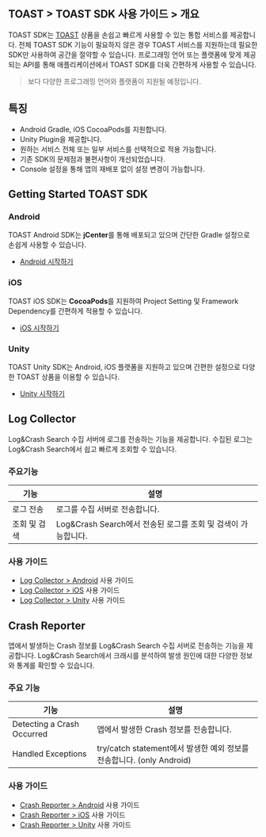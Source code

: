## TOAST > TOAST SDK 사용 가이드 > 개요

TOAST SDK는 [TOAST](https://toast.com/) 상품을 손쉽고 빠르게 사용할 수 있는 통합 서비스를 제공합니다.
전체 TOAST SDK 기능이 필요하지 않은 경우 TOAST 서비스를 지원하는데 필요한 SDK만 사용하여 공간을 절약할 수 있습니다.
프로그래밍 언어 또는 플랫폼에 맞게 제공되는 API를 통해 애플리케이션에서 TOAST SDK를 더욱 간편하게 사용할 수 있습니다.

> 보다 다양한 프로그래밍 언어와 플랫폼이 지원될 예정입니다.

## 특징

* Android Gradle, iOS CocoaPods를 지원합니다.
* Unity Plugin을 제공합니다.
* 원하는 서비스 전체 또는 일부 서비스를 선택적으로 적용 가능합니다.
* 기존 SDK의 문제점과 불편사항이 개선되었습니다.
* Console 설정을 통해 앱의 재배포 없이 설정 변경이 가능합니다.

## Getting Started TOAST SDK

### Android

TOAST Android SDK는 **jCenter**를 통해 배포되고 있으며 간단한 Gradle 설정으로 손쉽게 사용할 수 있습니다.

* [Android 시작하기](./getting-started-android)

### iOS

TOAST iOS SDK는 **CocoaPods**를 지원하여 Project Setting 및 Framework Dependency를 간편하게 적용할 수 있습니다.

* [iOS 시작하기](./getting-started-ios)

### Unity

TOAST Unity SDK는 Android, iOS 플랫폼을 지원하고 있으며 간편한 설정으로 다양한 TOAST 상품을 이용할 수 있습니다.

* [Unity 시작하기](./getting-started-unity)

## Log Collector

Log&Crash Search 수집 서버에 로그를 전송하는 기능을 제공합니다.
수집된 로그는 Log&Crash Search에서 쉽고 빠르게 조회할 수 있습니다.

### 주요기능

| 기능 | 설명 |
| -- | -- |
| 로그 전송 | 로그를 수집 서버로 전송합니다. |
| 조회 및 검색 | Log&Crash Search에서 전송된 로그를 조회 및 검색이 가능합니다. |

### 사용 가이드

* [Log Collector > Android](./log-collector-android) 사용 가이드
* [Log Collector > iOS](./log-collector-ios) 사용 가이드
* [Log Collector > Unity](./log-collector-unity) 사용 가이드

## Crash Reporter

앱에서 발생하는 Crash 정보를 Log&Crash Search 수집 서버로 전송하는 기능을 제공합니다.
Log&Crash Search에서 크래시를 분석하여 발생 원인에 대한 다양한 정보와 통계를 확인할 수 있습니다.

### 주요 기능

| 기능 | 설명 |
| -- | -- |
| Detecting a Crash Occurred | 앱에서 발생한 Crash 정보를 전송합니다. |
| Handled Exceptions | try/catch statement에서 발생한 예외 정보를 전송합니다. (only Android)|

### 사용 가이드

* [Crash Reporter > Android](./crash-reporter-android) 사용 가이드
* [Crash Reporter > iOS](./crash-reporter-ios) 사용 가이드
* [Crash Reporter > Unity](./crash-reporter-unity) 사용 가이드
